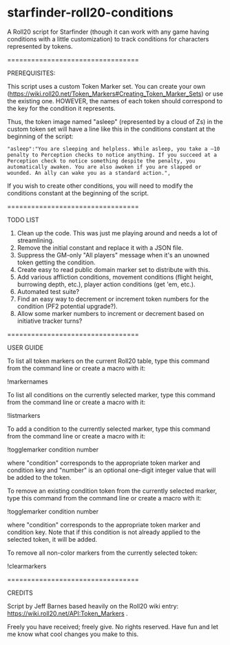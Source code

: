 # starfinder-roll20-conditions

A Roll20 script for Starfinder (though it can work with any game having conditions with a little customization) to track conditions for characters represented by tokens.

=================================

PREREQUISITES:

This script uses a custom Token Marker set. You can create your own (https://wiki.roll20.net/Token_Markers#Creating_Token_Marker_Sets) or use the existing one. HOWEVER, the names of each token should correspond to the key for the condition it represents. 

Thus, the token image named "asleep" (represented by a cloud of Zs) in the custom token set will have a line like this in the conditions constant at the beginning of the script:

    "asleep":"You are sleeping and helpless. While asleep, you take a –10 penalty to Perception checks to notice anything. If you succeed at a Perception check to notice something despite the penalty, you automatically awaken. You are also awoken if you are slapped or wounded. An ally can wake you as a standard action.",

If you wish to create other conditions, you will need to modify the conditions constant at the beginning of the script.


=================================

TODO LIST

1. Clean up the code. This was just me playing around and needs a lot of streamlining.
2. Remove the initial constant and replace it with a JSON file.
3. Suppress the GM-only "All players" message when it's an unowned token getting the condition.
4. Create easy to read public domain marker set to distribute with this.
5. Add various affliction conditions, movement conditions (flight height, burrowing depth, etc.), player action conditions (get 'em, etc.).
6. Automated test suite?
7. Find an easy way to decrement or increment token numbers for the condition (PF2 potential upgrade?).
8. Allow some marker numbers to increment or decrement based on initiative tracker turns?

=================================

USER GUIDE

To list all token markers on the current Roll20 table, type this command from the command line or create a macro with it:

  !markernames

To list all conditions on the currently selected marker, type this command from the command line or create a macro with it:

  !listmarkers
  
To add a condition to the currently selected marker, type this command from the command line or create a macro with it:

  !togglemarker condition number

where "condition" corresponds to the appropriate token marker and condition key and "number" is an optional one-digit integer value that will be added to the token.

To remove an existing condition token from the currently selected marker, type this command from the command line or create a macro with it:

  !togglemarker condition number

where "condition" corresponds to the appropriate token marker and condition key. Note that if this condition is not already applied to the selected token, it will be added.

To remove all non-color markers from the currently selected token: 

  !clearmarkers

=================================

CREDITS

Script by Jeff Barnes based heavily on the Roll20 wiki entry: https://wiki.roll20.net/API:Token_Markers .

Freely you have received; freely give. No rights reserved. Have fun and let me know what cool changes you make to this.
  
